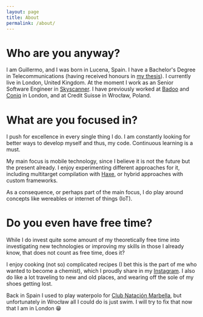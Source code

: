 ```yaml
---
layout: page
title: About
permalink: /about/
---
```


# Who are you anyway?

I am Guillermo, and I was born in Lucena, Spain. I have a Bachelor's Degree in Telecommunications (having received honours in [my thesis](#)). I currently live in London, United Kingdom. At the moment I work as an Senior Software Engineer in [Skyscanner](#). I have previously worked at [Badoo](https://corp.badoo.com) and [Coniq](http://coniq.com/) in London, and at Credit Suisse in Wrocław, Poland.

# What are you focused in?

I push for excellence in every single thing I do. I am constantly looking for better ways to develop myself and thus, my code. Continuous learning is a must.

My main focus is mobile technology, since I believe it is not the future but the present already. I enjoy experimenting different approaches for it, including multitarget compilation with [Haxe](http://haxe.org/), or hybrid approaches with custom frameworks.

As a consequence, or perhaps part of the main focus, I do play around concepts like wereables or internet of things (IoT).

# Do you even have free time?

While I do invest quite some amount of my theoretically free time into investigating new technologies or improving my skills in those I already know, that does not count as free time, does it?

I enjoy cooking (not so) complicated recipes (I bet this is the part of me who wanted to become a chemist), which I proudly share in my [Instagram](https://instagram.com/wiyarmir). I also do like a lot traveling to new and old places,
and wearing off the sole of my shoes getting lost.

Back in Spain I used to play waterpolo for [Club Natación Marbella](http://www.cnmarbella.es/), but unfortunately in Wrocław all I could do is just swim. I will try to fix that now that I am in London 😁
